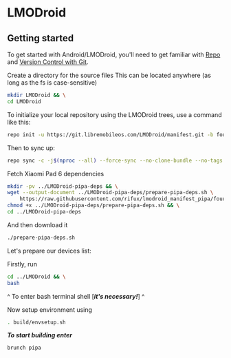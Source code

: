 LMODroid
===========

Getting started
---------------

To get started with Android/LMODroid, you'll need to get
familiar with [Repo](https://source.android.com/source/using-repo.html) and [Version Control with Git](https://source.android.com/source/version-control.html).

Create a directory for the source files
This can be located anywhere (as long as the fs is case-sensitive)

```bash
mkdir LMODroid && \
cd LMODroid
```

To initialize your local repository using the LMODroid trees, use a command like this:

```bash
repo init -u https://git.libremobileos.com/LMODroid/manifest.git -b fourteen --git-lfs
```
Then to sync up:

```bash
repo sync -c -j$(nproc --all) --force-sync --no-clone-bundle --no-tags
```

Fetch Xiaomi Pad 6 dependencies

```bash
mkdir -pv ../LMODroid-pipa-deps && \
wget --output-document ../LMODroid-pipa-deps/prepare-pipa-deps.sh \
    https://raw.githubusercontent.com/rifux/lmodroid_manifest_pipa/fourteen/device/pipa-prepare.sh && \
chmod +x ../LMODroid-pipa-deps/prepare-pipa-deps.sh && \
cd ../LMODroid-pipa-deps
```

And then download it

```bash
./prepare-pipa-deps.sh
```

Let's prepare our devices list:

Firstly, run

```bash
cd ../LMODroid && \
bash
```

^ To enter bash terminal shell [__*it's necessary!*__] ^

Now setup environment using

```bash
. build/envsetup.sh
```

__*To start building enter*__

```bash
brunch pipa
```
